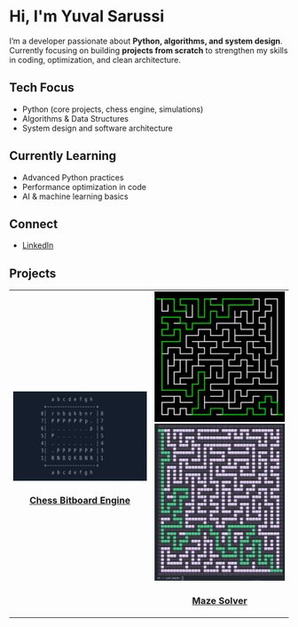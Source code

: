 # Hi, I'm Yuval Sarussi 

I’m a developer passionate about **Python, algorithms, and system design**.  
Currently focusing on building **projects from scratch** to strengthen my skills in coding, optimization, and clean architecture.

## Tech Focus
- Python (core projects, chess engine, simulations)  
- Algorithms & Data Structures  
- System design and software architecture  

## Currently Learning
- Advanced Python practices  
- Performance optimization in code  
- AI & machine learning basics  

## Connect
- [LinkedIn](https://www.linkedin.com/in/yuval-sarussi-a5900b373/)

## Projects

<table>
  <tr>
    <td align="center">
      <a href="https://github.com/yuvalsarussi1/Chess_engine-Bit_board-">
        <img src="https://raw.githubusercontent.com/yuvalsarussi1/Chess_engine-Bit_board-/main/chessboard_1280x640_compressed.jpg" width="320px" alt="Chess Bitboard Engine"/><br />
        <b><h3>Chess Bitboard Engine</h3></b>
      </a>
    </td>
    <td align="center">
  <a href="https://github.com/yuvalsarussi1/MAZE">
    <img src="https://raw.githubusercontent.com/yuvalsarussi1/MAZE/main/ImageMazeSolved.PNG" width="320px" alt="Maze Solver (Image Output)"/><br />
    <img src="https://raw.githubusercontent.com/yuvalsarussi1/MAZE/main/TerminalMazeSolved.png" width="320px" alt="Maze Solver (Terminal Output)"/><br />
    <b><h3>Maze Solver</h3></b>
  </a>
</td>
